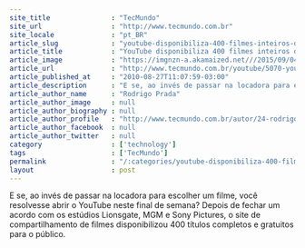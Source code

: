 ```yaml
---
site_title               : "TecMundo"
site_url                 : "http://www.tecmundo.com.br"
site_locale              : "pt_BR"
article_slug             : "youtube-disponibiliza-400-filmes-inteiros-de-graca"
article_title            : "YouTube disponibiliza 400 filmes inteiros de graça"
article_image            : "https://imgnzn-a.akamaized.net///2015/09/04/04171434763064-t1200x480.jpg"
article_url              : "http://www.tecmundo.com.br/youtube/5070-youtube-disponibiliza-400-filmes-inteiros-de-graca.htm"
article_published_at     : "2010-08-27T11:07:59-03:00"
article_description      : "E se, ao invés de passar na locadora para escolher um filme, você resolvesse abrir o YouTube neste final de semana? Depois de fechar um acordo com os estúdios Lionsgate, MGM e Sony Pictures, o site de compartilhamento de filmes disponibilizou 400 títulos completos e gratuitos para o público."
article_author_name      : "Rodrigo Prada"
article_author_image     : null
article_author_biography : null
article_author_profile   : "http://www.tecmundo.com.br/autor/24-rodrigo-prada/"
article_author_facebook  : null
article_author_twitter   : null
category                 : ['technology']
tags                     : ['TecMundo']
permalink                : "/:categories/youtube-disponibiliza-400-filmes-inteiros-de-graca/"
layout                   : post
---
```


E se, ao invés de passar na locadora para escolher um filme, você resolvesse abrir o YouTube neste final de semana? Depois de fechar um acordo com os estúdios Lionsgate, MGM e Sony Pictures, o site de compartilhamento de filmes disponibilizou 400 títulos completos e gratuitos para o público.
